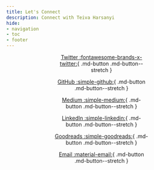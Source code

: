 ```yaml
---
title: Let's Connect
description: Connect with Teiva Harsanyi
hide:
- navigation
- toc
- footer
---
```

<style>
    .grid {
        width: 250px;
    }
</style>

<center>
<div class="grid" markdown>

[Twitter :fontawesome-brands-x-twitter:](https://twitter.com/teivah){ .md-button .md-button--stretch }

[GitHub :simple-github:](https://github.com/teivah){ .md-button .md-button--stretch }

[Medium :simple-medium:](https://medium.com/@teivah){ .md-button .md-button--stretch }

[LinkedIn :simple-linkedin:](https://www.linkedin.com/in/teiva-harsanyi/){ .md-button .md-button--stretch }

[Goodreads :simple-goodreads:](https://www.goodreads.com/author/show/21665892.Teiva_Harsanyi){ .md-button .md-button--stretch }

[Email :material-email:](email.txt){ .md-button .md-button--stretch }

</div>

</center>
